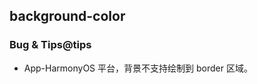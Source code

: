 ## background-color


<!-- CSSJSON.background-color.description -->

<!-- CSSJSON.background-color.syntax -->

<!-- CSSJSON.background-color.values -->

<!-- CSSJSON.background-color.defaultValue -->

<!-- CSSJSON.background-color.unixTags -->

<!-- CSSJSON.background-color.compatibility -->

<!-- CSSJSON.background-color.example -->

<!-- CSSJSON.background-color.reference -->

### Bug & Tips@tips

- App-HarmonyOS 平台，背景不支持绘制到 border 区域。

